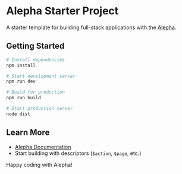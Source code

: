 # Alepha Starter Project

A starter template for building full-stack applications with the [Alepha](https://alepha.dev).

## Getting Started

```bash
# Install dependencies
npm install

# Start development server
npm run dev

# Build for production
npm run build

# Start production server
node dist
```

## Learn More

- [Alepha Documentation](https://alepha.dev)
- Start building with descriptors (`$action`, `$page`, etc.)

Happy coding with Alepha!
